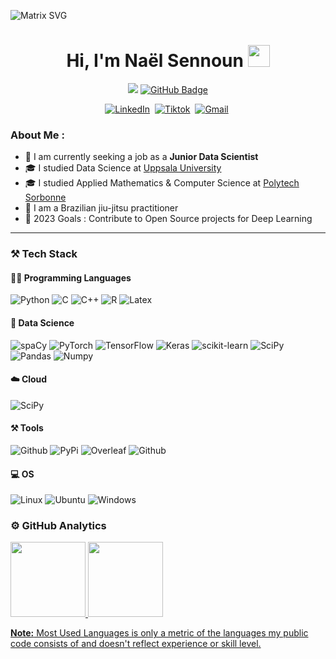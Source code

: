 ![Matrix SVG](https://raw.githubusercontent.com/rodrigograca31/rodrigograca31/master/matrix.svg)

<h1 align="center">Hi, I'm Naël Sennoun <img src="https://media.giphy.com/media/hvRJCLFzcasrR4ia7z/giphy.gif" width="35"></h1>

<p align="center">
<a href="https://github.com/naelsen/github-profile-views-counter"><img src="https://komarev.com/ghpvc/?username=naelsen"></a>
<a href="https://github.com/naelsen?tab=followers"><img src="https://img.shields.io/github/followers/naelsen?label=Followers&style=social" alt="GitHub Badge"></a>
</p>

<p align="center">
<a href="https://www.linkedin.com/in/nael-sennoun/"><img src="https://img.shields.io/badge/LinkedIn-0077B5?style=for-the-badge&logo=linkedin&logoColor=white" alt="LinkedIn"/></a>&nbsp;
<a href="https://www.tiktok.com/@iartnft/"><img src="https://img.shields.io/badge/TikTok-000000?style=for-the-badge&logo=tiktok&logoColor=white" alt="Tiktok"/></a>&nbsp;
<a href="mailto:nael.sennoun@gmail.com"><img src="https://img.shields.io/badge/Gmail-D14836?style=for-the-badge&logo=gmail&logoColor=white" alt="Gmail"/></a>&nbsp;
</p>

### About Me :

- 💼 I am currently seeking a job as a **Junior Data Scientist**
- 🎓 I studied Data Science at [Uppsala University](https://www.uu.se/en)
- 🎓 I studied Applied Mathematics & Computer Science at [Polytech Sorbonne](https://www.polytech.sorbonne-universite.fr/)
- 🥋 I am a Brazilian jiu-jitsu practitioner
- 🎯 2023 Goals : Contribute to Open Source projects for Deep Learning

---

### ⚒️ Tech Stack

#### 👨‍💻 Programming Languages

<img src="https://img.shields.io/badge/Python-FFD43B?style=for-the-badge&logo=python&logoColor=blue" alt="Python"/> <img src="https://img.shields.io/badge/C-00599C?style=for-the-badge&logo=c&logoColor=white" alt="C"/> <img src="https://img.shields.io/badge/C%2B%2B-00599C?style=for-the-badge&logo=c%2B%2B&logoColor=white" alt="C++"/> <img src="https://img.shields.io/badge/R-276DC3?style=for-the-badge&logo=r&logoColor=white" alt="R"/> <img src="https://img.shields.io/badge/LaTeX-47A141?style=for-the-badge&logo=LaTeX&logoColor=white" alt="Latex"/> 

#### 🤖 Data Science

<img src="https://img.shields.io/badge/spaCy-449BF2?style=for-the-badge&logo=spaCy&logoColor=white" alt="spaCy"/> <img src="https://img.shields.io/badge/PyTorch-EE4C2C?style=for-the-badge&logo=PyTorch&logoColor=white" alt="PyTorch"/> <img src="https://img.shields.io/badge/TensorFlow-FF6F00?style=for-the-badge&logo=TensorFlow&logoColor=white" alt="TensorFlow"/> <img src="https://img.shields.io/badge/Keras-FF0000?style=for-the-badge&logo=keras&logoColor=white" alt="Keras"/> <img src="https://img.shields.io/badge/scikit_learn-F7931E?style=for-the-badge&logo=scikit-learn&logoColor=white" alt="scikit-learn"/> <img src="https://img.shields.io/badge/SciPy-654FF0?style=for-the-badge&logo=SciPy&logoColor=white" alt="SciPy"/> <img src="https://img.shields.io/badge/Pandas-2C2D72?style=for-the-badge&logo=pandas&logoColor=white" alt="Pandas"/> <img src="https://img.shields.io/badge/Numpy-777BB4?style=for-the-badge&logo=numpy&logoColor=white" alt="Numpy"/>

#### ☁️ Cloud

<img src="https://img.shields.io/badge/Google_Cloud-4285F4?style=for-the-badge&logo=google-cloud&logoColor=white" alt="SciPy"/>

#### ⚒️ Tools

<img src="https://img.shields.io/badge/GitHub-100000?style=for-the-badge&logo=github&logoColor=white" alt="Github"/> <img src="https://img.shields.io/badge/pypi-3775A9?style=for-the-badge&logo=pypi&logoColor=white" alt="PyPi"/> <img src="https://img.shields.io/badge/Overleaf-47A141?style=for-the-badge&logo=Overleaf&logoColor=white" alt="Overleaf"/> <img src="https://img.shields.io/badge/Docker-2CA5E0?style=for-the-badge&logo=docker&logoColor=white" alt="Github"/>

#### 💻 OS

<img src="https://img.shields.io/badge/Linux-FCC624?style=for-the-badge&logo=linux&logoColor=black" alt="Linux"/> <img src="https://img.shields.io/badge/Ubuntu-E95420?style=for-the-badge&logo=ubuntu&logoColor=white" alt="Ubuntu"/> <img src="https://img.shields.io/badge/Windows-0078D6?style=for-the-badge&logo=windows&logoColor=white" alt="Windows"/>

### ⚙️ GitHub Analytics
  
<div align="left">
  <a href="https://github.com/naelsen">
  <img height="120em" src="https://github-readme-stats.vercel.app/api?username=naelsen&show_icons=true&theme=dark&include_all_commits=true&count_private=true"/>
  <img height="120em" src="https://github-readme-stats.vercel.app/api/top-langs/?username=naelsen&layout=compact&langs_count=7&theme=dark"/>
</div>

<b>Note:</b> Most Used Languages is only a metric of the languages my public code consists of and doesn't reflect experience or skill level.
